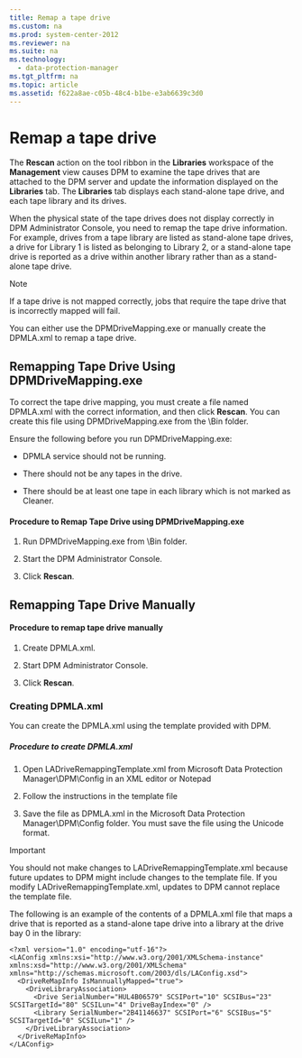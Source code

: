 ```yaml
---
title: Remap a tape drive
ms.custom: na
ms.prod: system-center-2012
ms.reviewer: na
ms.suite: na
ms.technology: 
  - data-protection-manager
ms.tgt_pltfrm: na
ms.topic: article
ms.assetid: f622a8ae-c05b-48c4-b1be-e3ab6639c3d0
---
```

# Remap a tape drive
The **Rescan** action on the tool ribbon in the **Libraries** workspace of the **Management** view causes DPM to examine the tape drives that are attached to the DPM server and update the information displayed on the **Libraries** tab. The **Libraries** tab displays each stand\-alone tape drive, and each tape library and its drives.

When the physical state of the tape drives does not display correctly in DPM Administrator Console, you need to remap the tape drive information. For example, drives from a tape library are listed as stand\-alone tape drives, a drive for Library 1 is listed as belonging to Library 2, or a stand\-alone tape drive is reported as a drive within another library rather than as a stand\-alone tape drive.

> [!NOTE]
> If a tape drive is not mapped correctly, jobs that require the tape drive that is incorrectly mapped will fail.

You can either use the DPMDriveMapping.exe or manually create the DPMLA.xml to remap a tape drive.

## Remapping Tape Drive Using DPMDriveMapping.exe
To correct the tape drive mapping, you must create a file named DPMLA.xml with the correct information, and then click **Rescan**. You can create this file using DPMDriveMapping.exe from the *<DPM Install>*\\Bin folder.

Ensure the following before you run DPMDriveMapping.exe:

-   DPMLA service should not be running.

-   There should not be any tapes in the drive.

-   There should be at least one tape in each library which is not marked as Cleaner.

#### Procedure to Remap Tape Drive using DPMDriveMapping.exe

1.  Run DPMDriveMapping.exe from *<DPM Install>*\\Bin folder.

2.  Start the DPM Administrator Console.

3.  Click **Rescan**.

## Remapping Tape Drive Manually

#### Procedure to remap tape drive manually

1.  Create DPMLA.xml.

2.  Start DPM Administrator Console.

3.  Click **Rescan**.

### Creating DPMLA.xml
You can create the DPMLA.xml using the template provided with DPM.

##### Procedure to create DPMLA.xml

1.  Open LADriveRemappingTemplate.xml from Microsoft Data Protection Manager\\DPM\\Config in an XML editor or Notepad

2.  Follow the instructions in the template file

3.  Save the file as DPMLA.xml in the Microsoft Data Protection Manager\\DPM\\Config folder. You must save the file using the Unicode format.

> [!IMPORTANT]
> You should not make changes to LADriveRemappingTemplate.xml because future updates to DPM might include changes to the template file. If you modify LADriveRemappingTemplate.xml, updates to DPM cannot replace the template file.

The following is an example of the contents of a DPMLA.xml file that maps a drive that is reported as a stand\-alone tape drive into a library at the drive bay 0 in the library:

```
<?xml version="1.0" encoding="utf-16"?>
<LAConfig xmlns:xsi="http://www.w3.org/2001/XMLSchema-instance"
xmlns:xsd="http://www.w3.org/2001/XMLSchema" xmlns="http://schemas.microsoft.com/2003/dls/LAConfig.xsd">
  <DriveReMapInfo IsMannuallyMapped="true"> 
    <DriveLibraryAssociation>
      <Drive SerialNumber="HUL4B06579" SCSIPort="10" SCSIBus="23" SCSITargetId="80" SCSILun="4" DriveBayIndex="0" />
      <Library SerialNumber="2B41146637" SCSIPort="6" SCSIBus="5" SCSITargetId="0" SCSILun="1" />
    </DriveLibraryAssociation>
  </DriveReMapInfo>
</LAConfig>
```

